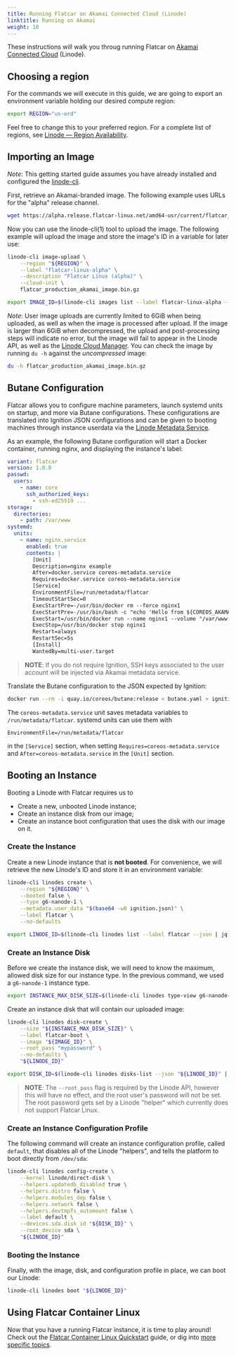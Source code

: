 ```yaml
---
title: Running Flatcar on Akamai Connected Cloud (Linode)
linktitle: Running on Akamai
weight: 10
---
```


These instructions will walk you throug running Flatcar on [Akamai Connected
Cloud][akamai-connected-cloud] (Linode).

## Choosing a region

For the commands we will execute in this guide, we are going to export an
environment variable holding our desired compute region:

```bash
export REGION="us-ord"
```

Feel free to change this to your preferred region.
For a complete list of regions, see [Linode &mdash; Region
Availability][linode-region-availability].

## Importing an Image

_Note_: This getting started guide assumes you have already installed and
configured the [linode-cli][linode-cli].

First, retrieve an Akamai-branded image.
The following example uses URLs for the "alpha" release channel.

```bash
wget https://alpha.release.flatcar-linux.net/amd64-usr/current/flatcar_production_akamai_image.bin.gz
```

Now you can use the linode-cli(1) tool to upload the image.
The following example will upload the image and store the image's ID in a
variable for later use:

```bash
linode-cli image-upload \
    --region "${REGION}" \
    --label "flatcar-linux-alpha" \
    --description "Flatcar Linux (alpha)" \
    --cloud-init \
    flatcar_production_akamai_image.bin.gz

export IMAGE_ID=$(linode-cli images list --label flatcar-linux-alpha --json | jq -r '.[0].id')
```

_Note_: User image uploads are currently limited to 6GiB when being uploaded, as
well as when the image is processed after upload.
If the image is larger than 6GiB when decompressed, the upload and
post-processing steps will indicate no error, but the image will fail to appear
in the Linode API, as well as the [Linode Cloud Manager][linode-cloud-manager].
You can check the image by running `du -h` against the _uncompressed_ image:

```bash
du -h flatcar_production_akamai_image.bin.gz
```

## Butane Configuration

Flatcar allows you to configure machine parameters, launch systemd units on
startup, and more via Butane configurations.
These configurations are translated into Ignition JSON configurations and can be
given to booting machines through instance userdata via the [Linode Metadata
Service][linode-metadata-service].

As an example, the following Butane configuration will start a Docker container,
running  nginx, and displaying the instance's label:

```yaml
variant: flatcar
version: 1.0.0
passwd:
  users:
    - name: core
      ssh_authorized_keys:
        - ssh-ed25519 ...
storage:
  directories:
    - path: /var/www
systemd:
  units:
    - name: nginx.service
      enabled: true
      contents: |
        [Unit]
        Description=nginx example
        After=docker.service coreos-metadata.service
        Requires=docker.service coreos-metadata.service
        [Service]
        EnvironmentFile=/run/metadata/flatcar
        TimeoutStartSec=0
        ExecStartPre=-/usr/bin/docker rm --force nginx1
        ExecStartPre=-/usr/bin/bash -c "echo 'Hello from ${COREOS_AKAMAI_INSTANCE_LABEL}' > /var/www/index.html"
        ExecStart=/usr/bin/docker run --name nginx1 --volume "/var/www:/usr/share/nginx/html:ro" --pull always --log-driver=journald --net host docker.io/nginx:1
        ExecStop=/usr/bin/docker stop nginx1
        Restart=always
        RestartSec=5s
        [Install]
        WantedBy=multi-user.target
```

> **NOTE**: If you do not require Ignition, SSH keys associated to the user account will be injected via Akamai metadata service.

Translate the Butane configuration to the JSON expected by Ignition:

```bash
docker run --rm -i quay.io/coreos/butane:release < butane.yaml > ignition.json
```

The `coreos-metadata.service` unit saves metadata variables to
`/run/metadata/flatcar`.
systemd units can use them with

```
EnvironmentFile=/run/metadata/flatcar
```

in the `[Service]` section, when setting `Requires=coreos-metadata.service` and
`After=coreos-metadata.service` in the `[Unit]` section.

## Booting an Instance

Booting a Linode with Flatcar requires us to

* Create a new, unbooted Linode instance;
* Create an instance disk from our image;
* Create an instance boot configuration that uses the disk with our image on it.

### Create the Instance

Create a new Linode instance that is **not booted**.
For convenience, we will retrieve the new Linode's ID and store it in an
environment variable:

```bash
linode-cli linodes create \
    --region "${REGION}" \
    --booted false \
    --type g6-nanode-1 \
    --metadata.user_data "$(base64 -w0 ignition.json)" \
    --label flatcar \
    --no-defaults

export LINODE_ID=$(linode-cli linodes list --label flatcar --json | jq -r '.[0].id')
```

### Create an Instance Disk

Before we create the instance disk, we will need to know the maximum, allowed
disk size for our instance type.
In the previous command, we used a `g6-nanode-1` instance type.

```bash
export INSTANCE_MAX_DISK_SIZE=$(linode-cli linodes type-view g6-nanode-1 --json | jq -r '.[0].disk')
```

Create an instance disk that will contain our uploaded image:

```bash
linode-cli linodes disk-create \
    --size "${INSTANCE_MAX_DISK_SIZE}" \
    --label flatcar-boot \
    --image "${IMAGE_ID}" \
    --root_pass "mypassword" \
    --no-defaults \
    "${LINODE_ID}"

export DISK_ID=$(linode-cli linodes disks-list --json "${LINODE_ID}" | jq -r '.[0].id')
```

> **NOTE**: The `--root_pass` flag is required by the Linode API, however this
> will have no effect, and the root user's password will not be set.
> The root password gets set by a Linode "helper" which currently does not
> support Flatcar Linux.

### Create an Instance Configuration Profile

The following command will create an instance configuration profile, called
`default`, that disables all of the Linode "helpers", and tells the platform to
boot directly from `/dev/sda`:

```bash
linode-cli linodes config-create \
    --kernel linode/direct-disk \
    --helpers.updatedb_disabled true \
    --helpers.distro false \
    --helpers.modules_dep false \
    --helpers.network false \
    --helpers.devtmpfs_automount false \
    --label default \
    --devices.sda.disk_id "${DISK_ID}" \
    --root_device sda \
    "${LINODE_ID}"
```

### Booting the Instance

Finally, with the image, disk, and configuration profile in place, we can boot
our Linode:

```bash
linode-cli linodes boot "${LINODE_ID}"
```

## Using Flatcar Container Linux

Now that you have a running Flatcar instance, it is time to play around!
Check out the [Flatcar Container Linux Quickstart][quickstart] guide, or dig
into [more specific topics][doc-index].

[akamai-connected-cloud]: https://www.linode.com/
[doc-index]: ../../
[linode-api]: https://www.linode.com/docs/api/
[linode-cli]: https://www.linode.com/docs/products/tools/cli/
[linode-cloud-manager]: https://cloud.linode.com/
[linode-metadata-service]: https://www.linode.com/docs/products/compute/compute-instances/guides/metadata-api/
[linode-region-availability]: https://www.linode.com/global-infrastructure/availability/
[quickstart]: ../

